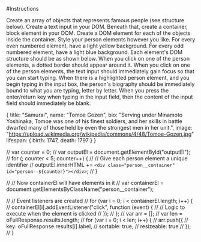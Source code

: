 #Instructions

Create an array of objects that represents famous people (see structure below).
Create a text input in your DOM.
Beneath that, create a container, block element in your DOM.
Create a DOM element for each of the objects inside the container. Style your person elements however you like.
For every even numbered element, have a light yellow background.
For every odd numbered element, have a light blue background.
Each element's DOM structure should be as shown below.
When you click on one of the person elements, a dotted border should appear around it.
When you click on one of the person elements, the text input should immediately gain focus so that you can start typing.
When there is a highlighted person element, and you begin typing in the input box, the person's biography should be immediately bound to what you are typing, letter by letter.
When you press the enter/return key when typing in the input field, then the content of the input field should immediately be blank.

{
  title: "Samurai",
  name: "Tomoe Gozen",
  bio: "Serving under Minamoto Yoshinaka, Tomoe was one of his finest soldiers, and her skills in battle dwarfed many of those held by even the strongest men in her unit.",
  image: "https://upload.wikimedia.org/wikipedia/commons/4/48/Tomoe-Gozen.jpg"
  lifespan: {
    birth: 1747,
    death: 1797
  }
}

// var counter = 0;
// var outputEl = document.getElementById("outputEl");
// for (; counter < 5; counter++) {
//   // Give each person element a unique identifier
//   outputEl.innerHTML += `<div class="person__container" id="person--${counter}"></div>`;
// }

// // Now containerEl will have elements in it
// var containerEl = document.getElementsByClassName("person__container");

// // Event listeners are created
// for (var i = 0; i < containerEl.length; i++) {
//   containerEl[i].addEventListener("click", function (event) {
//     // Logic to execute when the element is clicked
//   });
// };
// var arr = [];
// var len = oFullResponse.results.length;
// for (var i = 0; i < len; i++) {
//     arr.push({
//         key: oFullResponse.results[i].label,
//         sortable: true,
//         resizeable: true
//     });
// }